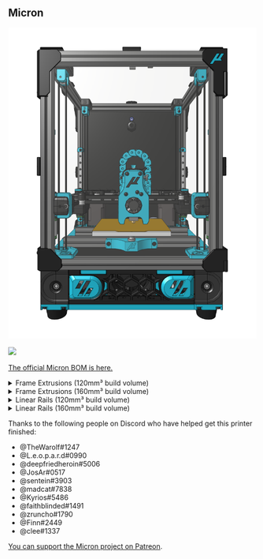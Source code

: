 ## Micron

![Rendering of a Micron build](Images/MicronRendering.png)

[![](https://img.shields.io/discord/825469421346226226?color=teal&label=Micron&logo=discord&logoColor=fafafa)](https://discord.gg/doomcube)

[The official Micron BOM is here.](https://docs.google.com/spreadsheets/d/1caKSc-EukVpRgN67_by_hdzVPlExSRQ66j3OXlEmcCU)

<details>
    <summary>
    Frame Extrusions (120mm³ build volume)
    </summary>


Misumi Part #  |Qty | Notes
 ----|----|----|
HFS3-1515-300 |4 | Blind holes need to be drilled
HFS3-1515-220 |10| Ends need to be tapped (M3)
HFS3-1515-205 |2 |
HFS3-1515-190 |1 |
HFS3-1515-125 |1 |
</details>

<details>
    <summary>
    Frame Extrusions (160mm³ build volume)
    </summary>

Misumi Part #  |Qty | Notes
 ----|----|----|
HFS3-1515-350 |4 | Blind holes need to be drilled
HFS3-1515-280 |10| Ends need to be tapped (M3)
HFS3-1515-263 |2 |
HFS3-1515-248 |1 |
HFS3-1515-180 |1 |
</details>

<details>
    <summary>
    Linear Rails (120mm³ build volume)
    </summary>

Part  | Qty | Length
-----|----|-----|
MGN7H | 6 | 150mm
MGN9C | 1 | 150mm
</details>

<details>
    <summary>
    Linear Rails (160mm³ build volume)
    </summary>

Part  | Qty | Length
-----|-----|-----|
MGN7H | 6 | 220mm
MGN9C | 1 | 220mm
</details>

Thanks to the following people on Discord who have helped get this printer finished:

- @TheWarolf#1247
- @L.e.o.p.a.r.d#0990
- @deepfriedheroin#5006
- @JosAr#0517
- @sentein#3903
- @madcat#7838
- @Kyrios#5486
- @faithblinded#1491
- @zruncho#1790
- @Finn#2449
- @clee#1337

[You can support the Micron project on Patreon](https://www.patreon.com/user?u=27661824&fan_landing=true).
